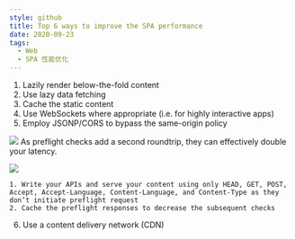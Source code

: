 ```yaml
---
style: github
title: Top 6 ways to improve the SPA performance
date: 2020-09-23
tags:
  - Web
  - SPA 性能优化
---
```


1. Lazily render below-the-fold content
2. Use lazy data fetching
3. Cache the static content
4. Use WebSockets where appropriate (i.e. for highly interactive apps)
5. Employ JSONP/CORS to bypass the same-origin policy

![](misc/collection/asynch-in-script-tag.png)
As preflight checks add a second roundtrip, they can effectively double your latency.

![](misc/collection/preflight-double-latency.png)

    1. Write your APIs and serve your content using only HEAD, GET, POST, Accept, Accept-Language, Content-Language, and Content-Type as they don’t initiate preflight request
    2. Cache the preflight responses to decrease the subsequent checks

6. Use a content delivery network (CDN)
